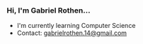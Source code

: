 ### Hi, I'm Gabriel Rothen...

- I'm currently learning Computer Science 
- Contact: gabrielrothen.14@gmail.com



